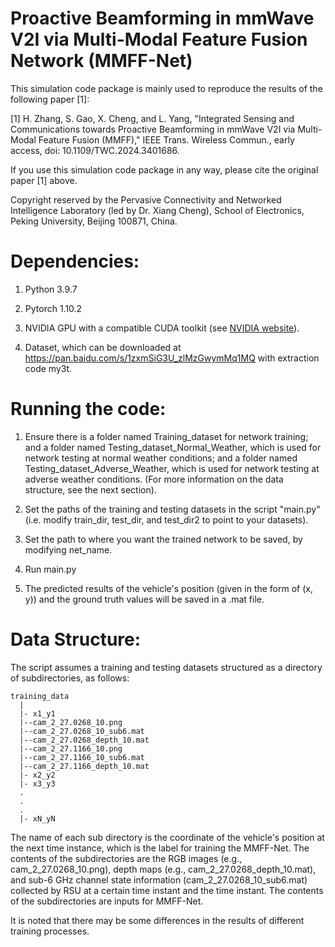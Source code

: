 # Proactive Beamforming in mmWave V2I via Multi-Modal Feature Fusion Network (MMFF-Net)

 This simulation code package is mainly used to reproduce the results of the following paper [1]:

 [1] H. Zhang, S. Gao, X. Cheng, and L. Yang, "Integrated Sensing and Communications towards Proactive Beamforming in mmWave V2I via Multi-Modal Feature Fusion (MMFF)," IEEE Trans. Wireless Commun., early access, doi: 10.1109/TWC.2024.3401686.

 If you use this simulation code package in any way, please cite the original paper [1] above.

 Copyright reserved by the Pervasive Connectivity and Networked Intelligence Laboratory (led by Dr. Xiang Cheng), School of Electronics, Peking University, Beijing 100871, China. 


# Dependencies:
1) Python 3.9.7 

2) Pytorch 1.10.2

3) NVIDIA GPU with a compatible CUDA toolkit (see [NVIDIA website](https://developer.nvidia.com/cuda-toolkit)).

4) Dataset, which can be downloaded at https://pan.baidu.com/s/1zxmSiG3U_zlMzGwymMq1MQ with extraction code my3t.


# Running the code:

1) Ensure there is a folder named Training_dataset for network training; and a folder named Testing_dataset_Normal_Weather, which is used for network testing at normal weather conditions; and a folder named Testing_dataset_Adverse_Weather, which is used for network testing at adverse weather conditions. (For more information on the data structure, see the next section).

2) Set the paths of the training and testing datasets in the script "main.py" (i.e. modify train_dir, test_dir, and test_dir2 to point to your datasets).

3) Set the path to where you want the trained network to be saved, by modifying net_name.

4) Run main.py

5) The predicted results of the vehicle's position (given in the form of (x, y)) and the ground truth values will be saved in a .mat file.

# Data Structure:
The script assumes a training and testing datasets structured as a directory of subdirectories, as follows:
```
training_data
  |
  |- x1_y1
  |--cam_2_27.0268_10.png
  |--cam_2_27.0268_10_sub6.mat
  |--cam_2_27.0268_depth_10.mat
  |--cam_2_27.1166_10.png
  |--cam_2_27.1166_10_sub6.mat
  |--cam_2_27.1166_depth_10.mat
  |- x2_y2
  |- x3_y3
  .
  .
  .
  |- xN_yN
 ```
The name of each sub directory is the coordinate of the vehicle's position at the next time instance, which is the label for training the MMFF-Net. The contents of the subdirectories are the RGB images (e.g., cam_2_27.0268_10.png), depth maps (e.g., cam_2_27.0268_depth_10.mat), and sub-6 GHz channel state information (cam_2_27.0268_10_sub6.mat) collected by RSU at a certain time instant and the time instant. The contents of the subdirectories are inputs for MMFF-Net.

It is noted that there may be some differences in the results of different training processes. 



